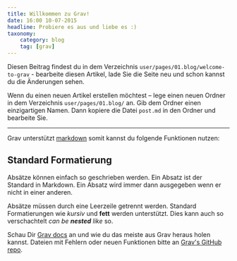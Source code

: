 ```yaml
---
title: Willkommen zu Grav!
date: 16:00 10-07-2015
headline: Probiere es aus und liebe es :)
taxonomy:
    category: blog
    tag: [grav]
---
```


Diesen Beitrag findest du in dem Verzeichnis `user/pages/01.blog/welcome-to-grav`  - bearbeite diesen Artikel, lade Sie die Seite neu und schon kannst du die Änderungen sehen.

Wenn du einen neuen Artikel erstellen möchtest – lege einen neuen Ordner in dem Verzeichnis `user/pages/01.blog/` an. Gib dem Ordner einen einzigartigen Namen. Dann kopiere die Datei `post.md` in den Ordner und bearbeite Sie.

---

Grav unterstützt [markdown](https://en.wikipedia.org/wiki/Markdown) somit kannst du folgende Funktionen nutzen:

## Standard Formatierung

Absätze können einfach so geschrieben werden. Ein Absatz ist der Standard in Markdown. Ein Absatz wird immer dann ausgegeben wenn er nicht in einer anderen.

Absätze müssen durch eine Leerzeile getrennt werden. Standard Formatierungen wie *kursiv* und **fett** werden unterstützt. Dies kann auch so verschachtelt *can be **nested** like* so.

Schau Dir [Grav docs][grav-docs] an und wie du das meiste aus Grav heraus holen kannst. Dateien mit Fehlern oder neuen Funktionen bitte an [Grav's GitHub repo][grav-gh].

[grav]:    http://jekyllrb.com
[grav-docs]: http://learn.getgrav.org
[grav-gh]: https://github.com/getgrav/grav

